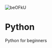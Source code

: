 ![beOFkU](https://user-images.githubusercontent.com/58108015/140255767-2b7c0aea-2af1-4511-84d5-c29be88a45c8.jpg)
# Python
Python for beginners
